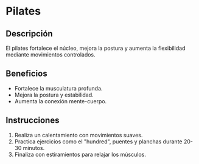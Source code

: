 # Pilates

## Descripción
El pilates fortalece el núcleo, mejora la postura y aumenta la flexibilidad mediante movimientos controlados.

## Beneficios
- Fortalece la musculatura profunda.
- Mejora la postura y estabilidad.
- Aumenta la conexión mente-cuerpo.

## Instrucciones
1. Realiza un calentamiento con movimientos suaves.
2. Practica ejercicios como el "hundred", puentes y planchas durante 20-30 minutos.
3. Finaliza con estiramientos para relajar los músculos.

